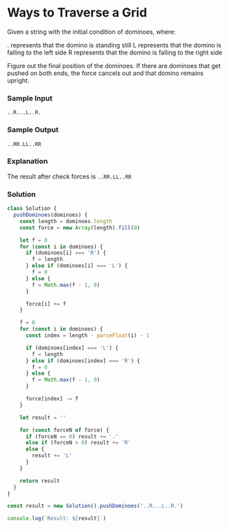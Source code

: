 # Ways to Traverse a Grid

Given a string with the initial condition of dominoes, where:

. represents that the domino is standing still
L represents that the domino is falling to the left side
R represents that the domino is falling to the right side

Figure out the final position of the dominoes. If there are dominoes that get pushed on both ends, the force cancels out and that domino remains upright.

### Sample Input
```
..R...L..R.
```
### Sample Output
```
..RR.LL..RR
```
### Explanation
The result after check forces is `..RR.LL..RR`

### Solution
```js
class Solution {
  pushDominoes(dominoes) {
    const length = dominoes.length
    const force = new Array(length).fill(0)

    let f = 0
    for (const i in dominoes) {
      if (dominoes[i] === 'R') {
        f = length
      } else if (dominoes[i] === 'L') {
        f = 0
      } else {
        f = Math.max(f - 1, 0)
      }

      force[i] += f
    }

    f = 0
    for (const i in dominoes) {
      const index = length - parseFloat(i) - 1

      if (dominoes[index] === 'L') {
        f = length
      } else if (dominoes[index] === 'R') {
        f = 0
      } else {
        f = Math.max(f - 1, 0)
      }

      force[index] -= f
    }

    let result = ''

    for (const forceN of force) {
      if (forceN == 0) result += '.'
      else if (forceN > 0) result += 'R'
      else {
        result += 'L'
      }
    }

    return result
  }
}

const result = new Solution().pushDominoes('..R...L..R.')

console.log(`Result: ${result}`)
```
